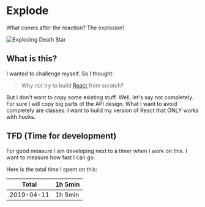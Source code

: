 # Explode

What comes after the reaction? The explosion!

![Exploding Death Star](https://media.giphy.com/media/1vRlMcPvrYMY8/giphy.gif)

## What is this?

I wanted to challenge myself. So I thought:

> Why not try to build [React](https://reactjs.org) from scratch?

But I don't want to copy some existing stuff. Well, let's say not completely. For sure I will copy big parts of the API design. What I want to avoid completely are classes. I want to build my version of React that ONLY works with hooks.

## TFD (Time for development)

For good measure I am developing next to a timer when I work on this. I want to measure how fast I can go.

Here is the total time I spent on this:

| **Total**  | **1h 5min** |
| ---------- | ----------- |
| 2019-04-11 | 1h 5min     |

